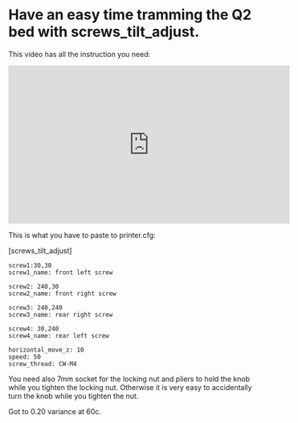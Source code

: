 # Have an easy time tramming the Q2 bed with screws_tilt_adjust. 

This video has all the instruction you need:

<iframe width="560" height="315" src="https://www.youtube.com/embed/APAbl5PGEh0?si=Mophd_BM4R65iCD2" title="YouTube video player" frameborder="0" allow="accelerometer; autoplay; clipboard-write; encrypted-media; gyroscope; picture-in-picture; web-share" referrerpolicy="strict-origin-when-cross-origin" allowfullscreen></iframe>

This is what you have to paste to printer.cfg:

[screws_tilt_adjust]

```
screw1:30,30
screw1_name: front left screw

screw2: 240,30
screw2_name: front right screw

screw3: 240,240
screw3_name: rear right screw 

screw4: 30,240
screw4_name: rear left screw

horizontal_move_z: 10
speed: 50
screw_thread: CW-M4 
```

You need also 7mm socket for the locking nut and pliers to hold the knob while you tighten the locking nut. Otherwise it is very easy to accidentally turn the knob while you tighten the nut. 

Got to 0.20 variance at 60c. 
